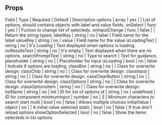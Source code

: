 ## Props

Field | Type | Required | Default | Description
options | array | yes | | List of options, should contains objects with label and value fields.
onSelect | func | yes | | Fuction to change list of selecteds.
onInputChange | func | false | | Return the string typed.
labelKey | string | no | label | Field name for the label
valueKey | string | no | value | Field name for the value
isLoadingText | string | no | It's Loading | Text displayed when options is loading.
noResultsText | string | no | It's empty | Text displayed when there are no options.
searchPromptText | string | no | Type to search | Text for guidance.
placeholder | string | no | | Placeholder for input
isLoading | bool | no | false | Indcate if options are loading.
classBox | string | no | | Class for overwrite design.
classChip | string | no | | Class for overwrite design.
classInput | string | no | | Class for overwrite design.
cassClearButton | string | no | | Class for overwrite design.
classOptions | string | no | | Class for overwrite design.
classOptionsItem | string | no | | Class for overwrite design.
listName | string | no | list | ID for list of options
id | string | no | undefined | ID for component
minimumInput | number | no | 3 | Minimum characters to search start
multi | bool | no | false | Allows multiple choices
initialValue | object | no | | A initial value selected
static | bool | no | false | If true don't reload options
showOptionSelected | bool | no | false | Show the items selecteds in list options